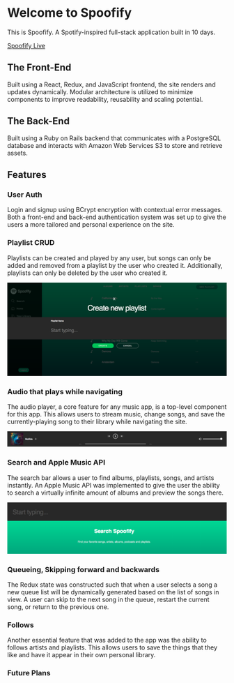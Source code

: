 # Welcome to Spoofify
This is Spoofify. A Spotify-inspired full-stack application built in 10 days.

[Spoofify Live](https://avivazana.com/Spoofify/)

## The Front-End

Built using a React, Redux, and JavaScript frontend, the site renders and updates dynamically.
Modular architecture is utilized to minimize components to improve readability, reusability and scaling potential.

## The Back-End

Built using a Ruby on Rails backend that communicates with a PostgreSQL database and interacts with Amazon Web Services S3 to store and retrieve assets.

## Features

### User Auth
Login and signup using BCrypt encryption with contextual error messages. Both a front-end and back-end authentication system was set up to give the users a more tailored and personal experience on the site.

### Playlist CRUD
Playlists can be created and played by any user, but songs can only be added and removed from a playlist by the user who created it. Additionally, playlists can only be deleted by the user who created it.

![alt text](https://github.com/avvazana/Spoofify/raw/master/app/assets/images/createPlaylist.png)

### Audio that plays while navigating
The audio player, a core feature for any music app, is a top-level component for this app. This allows users to stream music, change songs, and save the currently-playing song to their library while navigating the site.

![alt text](https://github.com/avvazana/Spoofify/raw/master/app/assets/images/playbar.png)

### Search and Apple Music API
The search bar allows a user to find albums, playlists, songs, and artists instantly.
An Apple Music API was implemented to give the user the ability to search a virtually infinite amount of albums and preview the songs there.

![alt text](https://github.com/avvazana/Spoofify/raw/master/app/assets/images/search.png)


### Queueing, Skipping forward and backwards
The Redux state was constructed such that when a user selects a song a new queue list will be dynamically generated based on the list of songs in view. A user can skip to the next song in the queue, restart the current song, or return to the previous one.

### Follows
Another essential feature that was added to the app was the ability to follows artists and playlists. This allows users to save the things that they like and have it appear in their own personal library.

### Future Plans
